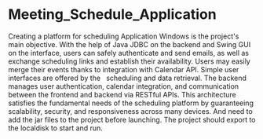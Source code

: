 # Meeting_Schedule_Application

Creating a platform for scheduling Application Windows is the project's main objective. With the help of Java JDBC on the backend and Swing GUI on the interface, users can safely authenticate and send emails, as well as exchange scheduling links and establish their availability. Users may easily merge their events thanks to integration with Calendar API. Simple user interfaces are offered by the   scheduling and data retrieval. The backend manages user authentication, calendar integration, and communication between the frontend and backend via RESTful APIs. This architecture satisfies the fundamental needs of the scheduling platform by guaranteeing scalability, security, and responsiveness across many devices. And need to add the jar files to the project before launching. The project should export to the localdisk to start and run.

